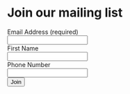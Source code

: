 <!--

Scripts:
- //s3.amazonaws.com/downloads.mailchimp.com/js/mc-validate.js
	
Javascript: (function($) {window.fnames = new Array(); window.ftypes = new Array();fnames[0]='EMAIL';ftypes[0]='email';fnames[1]='FNAME';ftypes[1]='text';fnames[2]='MMERGE2';ftypes[2]='phone';}(jQuery));var $mcj = jQuery.noConflict(true);

-->

Join our mailing list
==================

<!-- Begin MailChimp Signup Form -->
<div id="mc_embed_signup" >
<form action="https://peepalfarm.us12.list-manage.com/subscribe/post?u=061933e842c04beafb3a09132&amp;id=28785f917c" method="post" id="mc-embedded-subscribe-form" name="mc-embedded-subscribe-form" class="validate" target="_blank" novalidate>
<div class="row">
	<div class="one-half column">Email Address  <span class="asterisk">(required)</span></div>
	<div class="one-half column"><input type="email" value="" name="EMAIL" class="required email" id="mce-EMAIL"></div>
</div>
<div class="row">
	<div class="one-half column">First Name </div>
	<div class="one-half column"><input type="text" value="" name="FNAME" class="" id="mce-FNAME"></div>
</div>
<div class="row">
	<div class="one-half column">Phone Number </div>
	<div class="one-half column"><input type="text" name="MMERGE3" class="" value="" id="mce-MMERGE3"></div>
</div>
<div id="mce-responses" class="clear">
	<div class="response" id="mce-error-response" style="display:none"></div>
	<div class="response" id="mce-success-response" style="display:none"></div>
</div><!-- real people should not fill this in and expect good things - do not remove this or risk form bot signups-->
<div style="position: absolute; left: -5000px;" aria-hidden="true"><input type="text" name="b_061933e842c04beafb3a09132_28785f917c" tabindex="-1" value=""></div>
 
 <input type="submit" value="Join" name="subscribe" id="mc-embedded-subscribe" class="button">

</form>
</div>
<!--End mc_embed_signup-->
